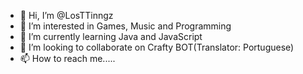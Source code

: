 - 👋 Hi, I’m @LosTTinngz
- 👀 I’m interested in Games, Music and Programming
- 🌱 I’m currently learning Java and JavaScript
- 💞️ I’m looking to collaborate on Crafty BOT(Translator: Portuguese)
- 📫 How to reach me.....
